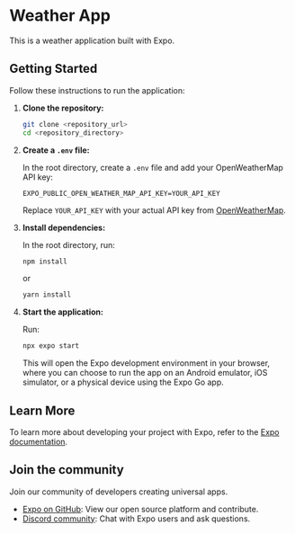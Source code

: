 # Weather App

This is a weather application built with Expo.

## Getting Started

Follow these instructions to run the application:

1.  **Clone the repository:**

    ```bash
    git clone <repository_url>
    cd <repository_directory>
    ```

2.  **Create a `.env` file:**

    In the root directory, create a `.env` file and add your OpenWeatherMap API key:

    ```
    EXPO_PUBLIC_OPEN_WEATHER_MAP_API_KEY=YOUR_API_KEY
    ```

    Replace `YOUR_API_KEY` with your actual API key from [OpenWeatherMap](https://openweathermap.org/).

3.  **Install dependencies:**

    In the root directory, run:

    ```bash
    npm install
    ```

    or

    ```bash
    yarn install
    ```

4.  **Start the application:**

    Run:

    ```bash
    npx expo start
    ```

    This will open the Expo development environment in your browser, where you can choose to run the app on an Android emulator, iOS simulator, or a physical device using the Expo Go app.

## Learn More

To learn more about developing your project with Expo, refer to the [Expo documentation](https://docs.expo.dev/).

## Join the community

Join our community of developers creating universal apps.

- [Expo on GitHub](https://github.com/expo/expo): View our open source platform and contribute.
- [Discord community](https://chat.expo.dev): Chat with Expo users and ask questions.
